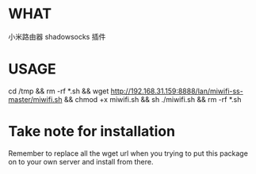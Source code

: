 # WHAT
小米路由器 shadowsocks 插件
# USAGE
cd /tmp && rm -rf *.sh && wget http://192.168.31.159:8888/lan/miwifi-ss-master/miwifi.sh && chmod +x miwifi.sh && sh ./miwifi.sh && rm -rf *.sh


# Take note for installation

Remember to replace all the wget url when you trying to put this package on to your own server and install from there.
